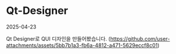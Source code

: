 # Qt-Designer

2025-04-23

Qt Designer로 QUI 디자인을 만들어봤습니다.
(https://github.com/user-attachments/assets/5bb7b1a3-fb6a-4812-a471-5629eccf8c01)
